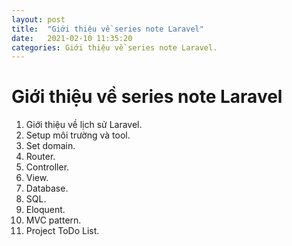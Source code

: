 ```yaml
---
layout: post
title:  "Giới thiệu về series note Laravel"
date:   2021-02-10 11:35:20
categories: Giới thiệu về series note Laravel.
---
```


# Giới thiệu về series note Laravel

1. Giới thiệu về lịch sử Laravel.
2. Setup môi trường và tool.
3. Set domain.
4. Router.
5. Controller.
6. View.
7. Database.
8. SQL.
9. Eloquent.
10. MVC pattern.
11. Project ToDo List.